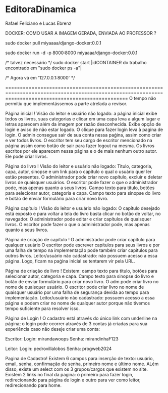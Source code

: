 # EditoraDinamica

Rafael Feliciano e Lucas Ebrenz

DOCKER: COMO USAR A IMAGEM GERADA, ENVIADA AO PROFESSOR ? 

sudo docker pull miyaaaa/django-docker:0.0.1

sudo docker run -d -p 8000:8000 miyaaaa/django-docker:0.0.1

/* talvez necessário */
sudo docker start  |idCONTAINER do trabalho encontrado em "sudo docker ps -a"| 

/* Agora vá em '127.0.0.1:8000' */

======================================================================================================================================================
O tempo não permitiu que implementássemos a parte atrelada a revisor.

Página inicial !
Visão do leitor e usuário não logado: a página inicial exibe todos os livros, suas categorias e clicar em uma capa leva a algum lugar e letras aparecem além da imagem por razão desconhecida.  Exibe opção de login e aviso de não estar logado. O clique para fazer login leva à pagina de login.  O admin consegue sair de sua conta nessa paǵina, assim como criar e ver todos livros. O escritor tem seu cargo de escritor mencionado na página assim como botão de sair para fazer logout na mesma. Os livros escritos por ele aparecem nessa página e o de mais nenhum outro autor. Ele pode criar livros.

Página do livro !
Visão do leitor e usuário não logado: Titulo, categoria, capa, autor, sinopse e um link para o capítulo o qual o usuário quer ler estão presentes. O administrador pode criar novo capítulo, excluir e deletar livros de quaisquer usuários. O escritor pode fazer o que o administrador pode, mas apenas quanto a seus livros.
Campo texto para titulo, botões para selecionar autor, categoria e capa. Campo texto para sinopse do livro e botão de enviar formulário para criar novo livro.

Página capítulo !
Visão do leitor e usuário não logado: O capítulo desejado está exposto e para voltar a tela do livro basta clicar no botão de voltar, no navegador. O administrador pode editar e criar capítulos de quaisquer livros. O escritor pode fazer o que o administrador pode, mas apenas quanto a seus livros.

Página de criação de capítulo !
O administrador pode criar capítulo para qualquer usuário
O escritor pode escrever capítulos para seus livros e por uma falha de tempo na implementação pode também criar capítulos para outros livros.
Leitor/usuário não cadastrado: não possuem acesso a essa página. Logo, ficam na paǵina inicial se tentarem vir pela URL.

Página de criação de livro !
Existem: campo texto para titulo, botões para selecionar autor, categoria e capa. Campo texto para sinopse do livro e botão de enviar formulário para criar novo livro.
O adm pode criar livro no nome de quaisquer usuário.
O escritor pode criar livro no nome de quaisquer usuário por uma falha de segurança devida ao tempo para implementação.
Leitor/usuário não cadastrado: possuem acesso a essa página e podem criar no nome de qualquer autor porque não tivemos tempo suficiente para resolver isso.


Página de Login !
O cadastro está através do único link com underline na página; o login pode ocorrer através de 3 contas já criadas para sua experiência caso não deseje criar uma conta: 

Escritor:
Login: mirandawoops
Senha: mirandinhaF123

Leitor:
Login: pedrovillalobos
Senha: progweb2024


Pagina de Cadastro!
Existem 6 campos para inserção de texto: usuário, email, senha, confirmação de senha, primeiro nome e último nome. ALém disso, existe um select com os 3 grupos/cargos que existem no site. Existem 2 links no final da pagina: o primeiro para fazer login, redirecionando para página de login e outro para ver como leitor, redirecionando para home.


